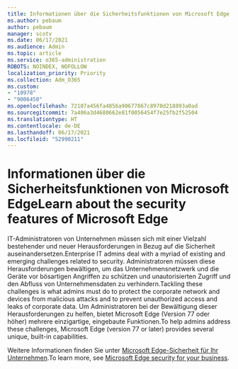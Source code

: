 ```yaml
---
title: Informationen über die Sicherheitsfunktionen von Microsoft Edge
ms.author: pebaum
author: pebaum
manager: scotv
ms.date: 06/17/2021
ms.audience: Admin
ms.topic: article
ms.service: o365-administration
ROBOTS: NOINDEX, NOFOLLOW
localization_priority: Priority
ms.collection: Adm_O365
ms.custom:
- "10978"
- "9006450"
ms.openlocfilehash: 72107a456fa4856a90677867c8970d218893a0ad
ms.sourcegitcommit: 7a406a3d4680662e81f0056454f7e25fb2f52504
ms.translationtype: HT
ms.contentlocale: de-DE
ms.lasthandoff: 06/17/2021
ms.locfileid: "52990211"
---
```

# <a name="learn-about-the-security-features-of-microsoft-edge"></a><span data-ttu-id="4fecf-102">Informationen über die Sicherheitsfunktionen von Microsoft Edge</span><span class="sxs-lookup"><span data-stu-id="4fecf-102">Learn about the security features of Microsoft Edge</span></span>

<span data-ttu-id="4fecf-103">IT-Administratoren von Unternehmen müssen sich mit einer Vielzahl bestehender und neuer Herausforderungen in Bezug auf die Sicherheit auseinandersetzen.</span><span class="sxs-lookup"><span data-stu-id="4fecf-103">Enterprise IT admins deal with a myriad of existing and emerging challenges related to security.</span></span> <span data-ttu-id="4fecf-104">Administratoren müssen diese Herausforderungen bewältigen, um das Unternehmensnetzwerk und die Geräte vor bösartigen Angriffen zu schützen und unautorisierten Zugriff und den Abfluss von Unternehmensdaten zu verhindern.</span><span class="sxs-lookup"><span data-stu-id="4fecf-104">Tackling these challenges is what admins must do to protect the corporate network and devices from malicious attacks and to prevent unauthorized access and leaks of corporate data.</span></span> <span data-ttu-id="4fecf-105">Um Administratoren bei der Bewältigung dieser Herausforderungen zu helfen, bietet Microsoft Edge (Version 77 oder höher) mehrere einzigartige, eingebaute Funktionen.</span><span class="sxs-lookup"><span data-stu-id="4fecf-105">To help admins address these challenges, Microsoft Edge (version 77 or later) provides several unique, built-in capabilities.</span></span> 

<span data-ttu-id="4fecf-106">Weitere Informationen finden Sie unter [Microsoft Edge-Sicherheit für Ihr Unternehmen](/DeployEdge/ms-edge-security-for-business).</span><span class="sxs-lookup"><span data-stu-id="4fecf-106">To learn more, see [Microsoft Edge security for your business](/DeployEdge/ms-edge-security-for-business).</span></span>